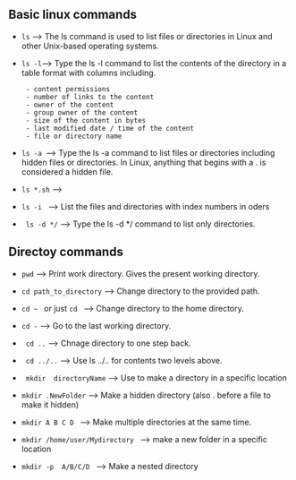 
## Basic linux commands

-  ``ls`` --> The ls command is used to list files or directories in Linux and other Unix-based operating systems.



- ``` ls -l ```--> Type the ls -l command to list the contents of the directory in a table format with columns including.

       - content permissions
       - number of links to the content
       - owner of the content
       - group owner of the content
       - size of the content in bytes
       - last modified date / time of the content
       - file or directory name



- ```ls -a ```--> Type the ls -a command to list files or directories including hidden files or directories. In Linux, anything that begins with a . is considered a hidden file.



- ```ls *.sh``` -->




- ```ls -i ``` --> List the files and directories with index numbers in oders



- ``` ls -d */``` --> Type the ls -d */ command to list only directories.




## Directoy commands
- ```pwd``` --> Print work directory. Gives the present working directory.



- ```cd path_to_directory``` --> Change directory to the provided path.


- ```cd ~ ``` or just  ```cd ``` --> Change directory to the home directory.



- ``` cd - ``` --> Go to the last working directory.




- ``` cd ..``` --> Chnage directory to one step back.


- ``` cd ../..``` --> Use ls ../.. for contents two levels above.




- ``` mkdir  directoryName``` --> Use to make a directory in a specific location



- ``` mkdir .NewFolder ``` --> Make a hidden directory (also . before a file to make it hidden)





- ```mkdir A B C D ``` --> Make multiple directories at the same time.




- ```mkdir /home/user/Mydirectory ``` --> make a new folder in a specific location




- ```mkdir -p  A/B/C/D ``` --> Make a nested directory







